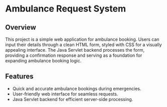 # Ambulance Request System

## Overview
This project is a simple web application for ambulance booking. 
Users can input their details through a clean HTML form, styled with CSS for a visually appealing interface. 
The Java Servlet backend processes the form, providing a confirmation response and 
serving as a foundation for expanding ambulance booking logic.

## Features
- Quick and accurate ambulance bookings during emergencies.
- User-friendly web interface for seamless requests.
- Java Servlet backend for efficient server-side processing.
